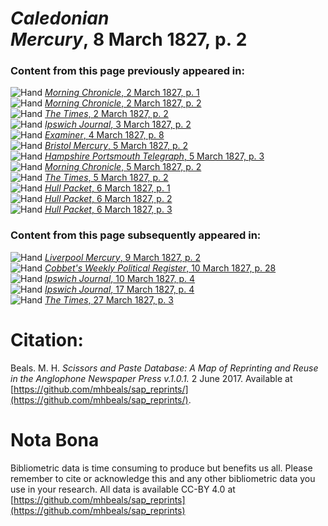 # *Caledonian Mercury*, 8 March 1827, p. 2  
  
### Content from this page previously appeared in:  
![Hand](http://scissorsandpaste.net/wp-content/uploads/2017/06/smallhandpointer.png) [*Morning Chronicle*, 2 March 1827, p. 1](https://mhbeals.github.io/sap_html/Morning-Chronicle/Morning-Chronicle-2-March-1827-p-1)  
![Hand](http://scissorsandpaste.net/wp-content/uploads/2017/06/smallhandpointer.png) [*Morning Chronicle*, 2 March 1827, p. 2](https://mhbeals.github.io/sap_html/Morning-Chronicle/Morning-Chronicle-2-March-1827-p-2)  
![Hand](http://scissorsandpaste.net/wp-content/uploads/2017/06/smallhandpointer.png) [*The Times*, 2 March 1827, p. 2](https://mhbeals.github.io/sap_html/The-Times/The-Times-2-March-1827-p-2)  
![Hand](http://scissorsandpaste.net/wp-content/uploads/2017/06/smallhandpointer.png) [*Ipswich Journal*, 3 March 1827, p. 2](https://mhbeals.github.io/sap_html/Ipswich-Journal/Ipswich-Journal-3-March-1827-p-2)  
![Hand](http://scissorsandpaste.net/wp-content/uploads/2017/06/smallhandpointer.png) [*Examiner*, 4 March 1827, p. 8](https://mhbeals.github.io/sap_html/Examiner/Examiner-4-March-1827-p-8)  
![Hand](http://scissorsandpaste.net/wp-content/uploads/2017/06/smallhandpointer.png) [*Bristol Mercury*, 5 March 1827, p. 2](https://mhbeals.github.io/sap_html/Bristol-Mercury/Bristol-Mercury-5-March-1827-p-2)  
![Hand](http://scissorsandpaste.net/wp-content/uploads/2017/06/smallhandpointer.png) [*Hampshire Portsmouth Telegraph*, 5 March 1827, p. 3](https://mhbeals.github.io/sap_html/Hampshire-Portsmouth-Telegraph/Hampshire-Portsmouth-Telegraph-5-March-1827-p-3)  
![Hand](http://scissorsandpaste.net/wp-content/uploads/2017/06/smallhandpointer.png) [*Morning Chronicle*, 5 March 1827, p. 2](https://mhbeals.github.io/sap_html/Morning-Chronicle/Morning-Chronicle-5-March-1827-p-2)  
![Hand](http://scissorsandpaste.net/wp-content/uploads/2017/06/smallhandpointer.png) [*The Times*, 5 March 1827, p. 2](https://mhbeals.github.io/sap_html/The-Times/The-Times-5-March-1827-p-2)  
![Hand](http://scissorsandpaste.net/wp-content/uploads/2017/06/smallhandpointer.png) [*Hull Packet*, 6 March 1827, p. 1](https://mhbeals.github.io/sap_html/Hull-Packet/Hull-Packet-6-March-1827-p-1)  
![Hand](http://scissorsandpaste.net/wp-content/uploads/2017/06/smallhandpointer.png) [*Hull Packet*, 6 March 1827, p. 2](https://mhbeals.github.io/sap_html/Hull-Packet/Hull-Packet-6-March-1827-p-2)  
![Hand](http://scissorsandpaste.net/wp-content/uploads/2017/06/smallhandpointer.png) [*Hull Packet*, 6 March 1827, p. 3](https://mhbeals.github.io/sap_html/Hull-Packet/Hull-Packet-6-March-1827-p-3)  
  
### Content from this page subsequently appeared in:  
![Hand](http://scissorsandpaste.net/wp-content/uploads/2017/06/smallhandpointer.png) [*Liverpool Mercury*, 9 March 1827, p. 2](https://mhbeals.github.io/sap_html/Liverpool-Mercury/Liverpool-Mercury-9-March-1827-p-2)  
![Hand](http://scissorsandpaste.net/wp-content/uploads/2017/06/smallhandpointer.png) [*Cobbet's Weekly Political Register*, 10 March 1827, p. 28](https://mhbeals.github.io/sap_html/Cobbet's-Weekly-Political-Register/Cobbet's-Weekly-Political-Register-10-March-1827-p-28)  
![Hand](http://scissorsandpaste.net/wp-content/uploads/2017/06/smallhandpointer.png) [*Ipswich Journal*, 10 March 1827, p. 4](https://mhbeals.github.io/sap_html/Ipswich-Journal/Ipswich-Journal-10-March-1827-p-4)  
![Hand](http://scissorsandpaste.net/wp-content/uploads/2017/06/smallhandpointer.png) [*Ipswich Journal*, 17 March 1827, p. 4](https://mhbeals.github.io/sap_html/Ipswich-Journal/Ipswich-Journal-17-March-1827-p-4)  
![Hand](http://scissorsandpaste.net/wp-content/uploads/2017/06/smallhandpointer.png) [*The Times*, 27 March 1827, p. 3](https://mhbeals.github.io/sap_html/The-Times/The-Times-27-March-1827-p-3)  


# Citation: 

Beals. M. H. *Scissors and Paste Database: A Map of Reprinting and Reuse in the Anglophone Newspaper Press v.1.0.1.* 2 June 2017. Available at [https://github.com/mhbeals/sap_reprints/](https://github.com/mhbeals/sap_reprints/). 

# Nota Bona

Bibliometric data is time consuming to produce but benefits us all. Please remember to cite or acknowledge this and any other bibliometric data you use in your research. All data is available CC-BY 4.0 at [https://github.com/mhbeals/sap_reprints](https://github.com/mhbeals/sap_reprints)